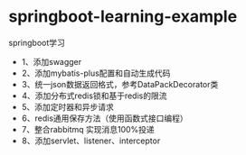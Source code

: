 # springboot-learning-example
springboot学习

- 1、添加swagger
- 2、添加mybatis-plus配置和自动生成代码
- 3、统一json数据返回格式，参考DataPackDecorator类
- 4、添加分布式redis锁和基于redis的限流
- 5、添加定时器和异步请求
- 6、redis通用保存方法（使用函数式接口编程）
- 7、整合rabbitmq 实现消息100%投递
- 8、添加servlet、listener、interceptor